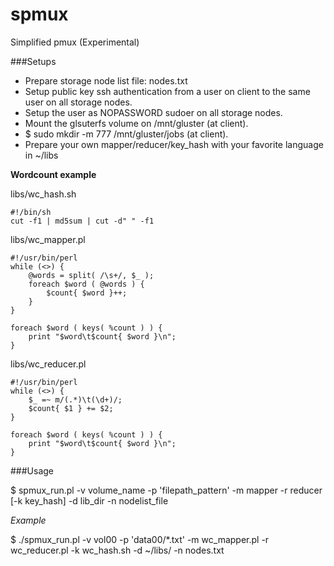 spmux
=====

Simplified pmux (Experimental)

###Setups

- Prepare storage node list file: nodes.txt
- Setup public key ssh authentication from a user on client to the same user on all storage nodes.
- Setup the user as NOPASSWORD sudoer on all storage nodes.
- Mount the glsuterfs volume on /mnt/gluster (at client).
- $ sudo mkdir -m 777 /mnt/gluster/jobs (at client).
- Prepare your own mapper/reducer/key_hash with your favorite language in ~/libs

**Wordcount example**

libs/wc_hash.sh

	#!/bin/sh
	cut -f1 | md5sum | cut -d" " -f1

libs/wc_mapper.pl

	#!/usr/bin/perl
	while (<>) {
	    @words = split( /\s+/, $_ );
	    foreach $word ( @words ) {
	        $count{ $word }++;
	    }
	}
	
	foreach $word ( keys( %count ) ) {
	    print "$word\t$count{ $word }\n";
	}

libs/wc_reducer.pl

	#!/usr/bin/perl
	while (<>) {
	    $_ =~ m/(.*)\t(\d+)/;
	    $count{ $1 } += $2;
	}
	
	foreach $word ( keys( %count ) ) {
	    print "$word\t$count{ $word }\n";
	}

###Usage

$ spmux_run.pl -v volume_name -p 'filepath_pattern' -m mapper -r reducer [-k key_hash] -d lib_dir -n nodelist_file

*Example*

$  ./spmux_run.pl -v vol00 -p 'data00/*.txt' -m wc_mapper.pl -r wc_reducer.pl -k wc_hash.sh -d ~/libs/ -n nodes.txt 

